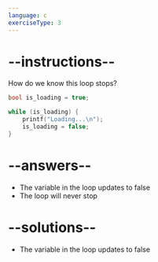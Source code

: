 ```yaml
---
language: c
exerciseType: 3
---
```


# --instructions--

How do we know this loop stops?
```c
bool is_loading = true;

while (is_loading) {
    printf("Loading...\n");
    is_loading = false;
}
```

# --answers--

- The variable in the loop updates to false
- The loop will never stop

# --solutions--

- The variable in the loop updates to false
